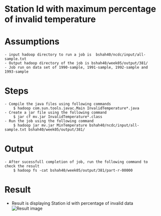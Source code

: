 # Station Id with maximum percentage of invalid temperature

# Assumptions
    - input hadoop directory to run a job is  bshah40/ncdc/input/all-sample.txt
    - Output hadoop directory of the job is bshah40/week05/output/381/
    - Job run on data set of 1990-sample, 1991-sample, 1992-sample and 1993-sample
    
    
# Steps
    - Compile the java files using following commands
        $ hadoop com.sun.tools.javac.Main InvalidTemperature*.java
    - Create a jar file using the following command
        $ jar cf mv.jar InvalidTemperature*.class
    - Run the job using the following command
        $ hadoop jar mv.jar MinTemperature bshah40/ncdc/input/all-sample.txt bshah40/week05/output/381/

# Output
    - After sucessfull completion of job, run the following command to check the result
        $ hadoop fs -cat bshah40/week05/output/381/part-r-00000
        
# Result
- Result is displaying Station id with percentage of invalid data
![Result image](https://github.com/illinoistech-itm/bshah40/blob/master/ITMD-521/Week-05/item-three/1.png)
